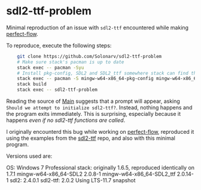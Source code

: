 # sdl2-ttf-problem

Minimal reproduction of an issue with `sdl2-ttf` encountered while making [perfect-flow](https://github.com/Solonarv/perfect-flow).

To reproduce, execute the following steps:

```bash
    git clone https://github.com/Solonarv/sdl2-ttf-problem
    # Make sure stack's pacman is up to date
    stack exec -- pacman -Syu
    # Install pkg-config, SDL2 and SDL2_ttf somewhere stack can find them
    stack exec -- pacman -S mingw-w64-x86_64-pkg-config mingw-w64-x86_64-SDL2 mingw-w64-x86_64-SDL2_ttf
    stack build
    stack exec -- sdl2-ttf-problem
```

Reading the source of [Main](src/Main.hs) suggests that a prompt will appear, asking `Should we attempt to initialize sdl2-ttf?`.
Instead, nothing happens and the program exits immediately. This is surprising, especially because it happens
*even if no sdl2-ttf functions are called*.

I originally encounterd this bug while working on [perfect-flow](https://github.com/Solonarv/perfect-flow), reproduced it
using the examples from the [sdl2-ttf](https://github.com/haskell-game/sdl2-ttf) repo, and also with this minimal program.

Versions used are:

OS: Windows 7 Professional
stack: originally 1.6.5, reproduced identically on 1.7.1
mingw-w64-x86_64-SDL2 2.0.8-1
mingw-w64-x86_64-SDL2_ttf 2.0.14-1
sdl2: 2.4.0.1
sdl2-ttf: 2.0.2
Using LTS-11.7 snapshot